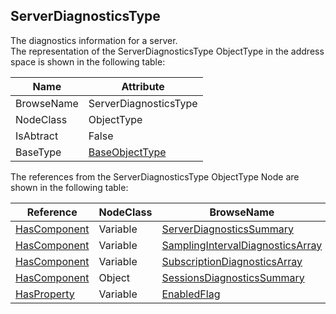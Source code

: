 <!-- objecttype -->
## ServerDiagnosticsType
The diagnostics information for a server.  
The representation of the ServerDiagnosticsType ObjectType in the address space is shown in the following table:  

|Name|Attribute|
|---|---|
|BrowseName|ServerDiagnosticsType|
|NodeClass|ObjectType|
|IsAbtract|False|
|BaseType|[BaseObjectType](../../../Part5/ObjectTypes/BaseObjectType/readme.md)|

The references from the ServerDiagnosticsType ObjectType Node are shown in the following table:  

|Reference|NodeClass|BrowseName|DataType|TypeDefinition|ModellingRule|
|---|---|---|---|---|---|
|[HasComponent](../../../Part3/ReferenceTypes/HasComponent/readme.md)|Variable|[ServerDiagnosticsSummary](#ServerDiagnosticsSummary)|[ServerDiagnosticsSummaryDataType](../../../Part5/DataTypes/ServerDiagnosticsSummaryDataType/readme.md)|[ServerDiagnosticsSummaryType](../../Part5/VariableTypes/ServerDiagnosticsSummaryType/readme.md)|[Mandatory](../../Objects/Mandatory/readme.md)|
|[HasComponent](../../../Part3/ReferenceTypes/HasComponent/readme.md)|Variable|[SamplingIntervalDiagnosticsArray](#SamplingIntervalDiagnosticsArray)|[SamplingIntervalDiagnosticsDataType](../../../Part5/DataTypes/SamplingIntervalDiagnosticsDataType/readme.md)[]|[SamplingIntervalDiagnosticsArrayType](../../Part5/VariableTypes/SamplingIntervalDiagnosticsArrayType/readme.md)|[Optional](../../Objects/Optional/readme.md)|
|[HasComponent](../../../Part3/ReferenceTypes/HasComponent/readme.md)|Variable|[SubscriptionDiagnosticsArray](#SubscriptionDiagnosticsArray)|[SubscriptionDiagnosticsDataType](../../../Part5/DataTypes/SubscriptionDiagnosticsDataType/readme.md)[]|[SubscriptionDiagnosticsArrayType](../../Part5/VariableTypes/SubscriptionDiagnosticsArrayType/readme.md)|[Mandatory](../../Objects/Mandatory/readme.md)|
|[HasComponent](../../../Part3/ReferenceTypes/HasComponent/readme.md)|Object|[SessionsDiagnosticsSummary](#SessionsDiagnosticsSummary)||[SessionsDiagnosticsSummaryType](../../Part5/ObjectTypes/SessionsDiagnosticsSummaryType/readme.md)|[Mandatory](../../Objects/Mandatory/readme.md)|
|[HasProperty](../../../Part3/ReferenceTypes/HasProperty/readme.md)|Variable|[EnabledFlag](#EnabledFlag)|[Boolean](../../../Part3/DataTypes/Boolean/readme.md)|[PropertyType](../../Part5/VariableTypes/PropertyType/readme.md)|[Mandatory](../../Objects/Mandatory/readme.md)|


